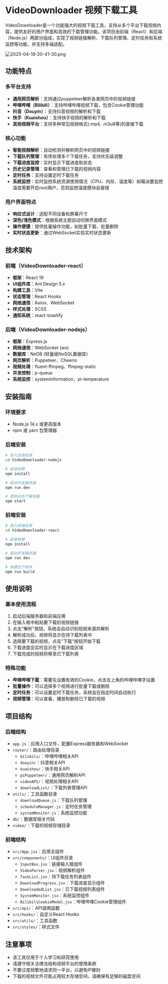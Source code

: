 # VideoDownloader 视频下载工具

VideoDownloader是一个功能强大的视频下载工具，支持从多个平台下载视频内容，提供友好的用户界面和高效的下载管理功能。该项目由前端（React）和后端（Node.js）两部分组成，实现了视频链接解析、下载队列管理、定时任务和系统监控等功能，并支持多端适配。

![2025-04-19-20-41-30.png](https://i.postimg.cc/t4sj6GLf/2025-04-19-20-41-30.png)

## 功能特点

### 多平台支持
- **通用网页解析**：支持通过puppeteer解析各类网页中的视频链接
- **哔哩哔哩（Bilibili）**：支持哔哩哔哩视频下载，包含Cookie管理功能
- **抖音（Douyin）**：支持抖音视频的解析和下载
- **快手（Kuaishou）**：支持快手视频的解析和下载
- **其他视频平台**：支持多种常见视频格式(.mp4, .m3u8等)的直接下载

### 核心功能
- **智能视频解析**：自动检测并解析网页中的视频链接
- **下载队列管理**：有序处理多个下载任务，支持优先级调整
- **下载进度监控**：实时显示下载进度和状态
- **历史记录管理**：查看和管理已下载的视频内容
- **定时任务**：支持设置定时下载任务
- **系统监控**：实时监控系统资源使用情况（CPU、内存、温度等）树莓派要监控温度需要开启root用户，否则监控温度模块会报错

### 用户界面特点
- **响应式设计**：适配不同设备和屏幕尺寸
- **深色/浅色模式**：根据系统主题自动切换界面模式
- **操作便捷**：提供批量操作功能，如批量下载、批量删除
- **实时状态更新**：通过WebSocket实现实时状态更新

## 技术架构

### 前端（VideoDownloader-react）
- **框架**：React 19
- **UI组件库**：Ant Design 5.x
- **构建工具**：Vite
- **状态管理**：React Hooks
- **网络通信**：Axios、WebSocket
- **样式处理**：SCSS
- **通知系统**：react-toastify

### 后端（VideoDownloader-nodejs）
- **框架**：Express.js
- **网络通信**：WebSocket (ws)
- **数据库**：NeDB (轻量级NoSQL数据库)
- **网页解析**：Puppeteer、Cheerio
- **视频处理**：fluent-ffmpeg、ffmpeg-static
- **并发控制**：p-queue
- **系统监控**：systeminformation、pi-temperature

## 安装指南

### 环境要求
- Node.js 14.x 或更高版本
- npm 或 yarn 包管理器

### 后端安装
```bash
# 进入后端目录
cd VideoDownloader-nodejs

# 安装依赖
npm install

# 启动开发服务器
npm run dev

# 或启动生产服务器
npm start
```

### 前端安装
```bash
# 进入前端目录
cd VideoDownloader-react

# 安装依赖
npm install

# 启动开发服务器
npm run dev

# 构建生产版本
npm run build
```

## 使用说明

### 基本使用流程
1. 启动后端服务器和前端应用
2. 在输入框中粘贴要下载的视频链接
3. 点击"解析"按钮，系统会自动识别视频来源并解析
4. 解析成功后，视频将显示在待下载列表中
5. 选择要下载的视频，点击"下载"按钮开始下载
6. 下载进度会实时显示在下载进度区域
7. 下载完成的视频将移至已下载列表

### 特殊功能
- **哔哩哔哩下载**：需要先设置有效的Cookie，点击左上角的哔哩哔哩字设置
- **批量操作**：可以选择多个视频进行批量下载或删除
- **定时任务**：可以设置定时下载任务，系统会在指定时间自动执行
- **视频管理**：可以查看、播放和删除已下载的视频

## 项目结构

### 后端结构
- `app.js`：应用入口文件，配置Express服务器和WebSocket
- `router/`：路由处理目录
  - `bilibili/`：哔哩哔哩相关API
  - `douyin/`：抖音相关API
  - `kuaishou/`：快手相关API
  - `piPuppeteer/`：通用网页解析API
  - `videoAPI/`：视频处理相关API
  - `downloadList/`：下载列表管理API
- `utils/`：工具函数目录
  - `downloadQueue.js`：下载队列管理
  - `scheduleManager.js`：定时任务管理
  - `systemMonitor.js`：系统监控功能
- `db/`：数据库相关代码
- `video/`：下载的视频存储目录

### 前端结构
- `src/App.jsx`：应用主组件
- `src/components/`：UI组件目录
  - `InputBox.jsx`：链接输入框组件
  - `VideoParser.jsx`：视频解析组件
  - `TaskList.jsx`：待下载任务列表组件
  - `DownloadProgress.jsx`：下载进度显示组件
  - `DownloadedList.jsx`：已下载视频列表组件
  - `SystemMonitor.jsx`：系统监控组件
  - `BilibiliCookieModal.jsx`：哔哩哔哩Cookie管理组件
- `src/api/`：API调用函数
- `src/hooks/`：自定义React Hooks
- `src/utils/`：工具函数
- `src/styles/`：样式文件

## 注意事项
- 该工具仅用于个人学习和研究使用
- 请遵守相关法律法规和视频平台的使用条款
- 不要过度频繁地请求同一平台，以避免IP被封
- 下载的视频文件可能占用较大存储空间，请确保有足够的磁盘空间
